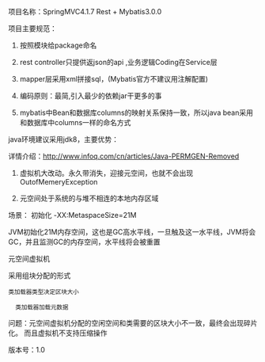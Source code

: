 项目名称：SpringMVC4.1.7 Rest + Mybatis3.0.0

项目主要规范：
1. 按照模块给package命名

2. rest controller只提供返json的api ,业务逻辑Coding在Service层

3. mapper层采用xml拼接sql，(Mybatis官方不建议用注解配置)

4. 编码原则：最简,引入最少的依赖jar干更多的事

5. mybatis中Bean和数据库columns的映射关系保持一致，所以java bean采用和数据库中columns一样的命名方式

java环境建议采用jdk8，主要优势：

详情介绍：http://www.infoq.com/cn/articles/Java-PERMGEN-Removed

1. 虚拟机大改动。永久带消失，迎接元空间，也就不会出现OutofMemeryException

2. 元空间处于系统的与堆不相连的本地内存区域


场景：
初始化 -XX:MetaspaceSize=21M

JVM初始化21M内存空间，这也是GC高水平线，一旦触及这一水平线，JVM将会GC，并且监测GC的内存空间，水平线将会被重置


元空间虚拟机
    
  采用组块分配的形式 
    
    类加载器类型决定区块大小
    
      类加载器加载元数据


问题：元空间虚拟机分配的空闲空间和类需要的区块大小不一致，最终会出现碎片化。 而且虚拟机不支持压缩操作


版本号：1.0
